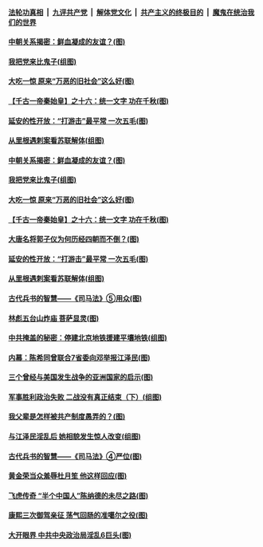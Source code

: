 

####  [法轮功真相](../../../../basic/blob/master/README.md?t=10091832) &nbsp;|&nbsp; [九评共产党](../../../../9ping.md/blob/master/README.md?t=10091832) &nbsp;|&nbsp; [解体党文化](../../../../jtdwh.md/blob/master/README.md?t=10091832)  &nbsp;|&nbsp; [共产主义的终极目的](../../../../gczydzjmd.md/blob/master/README.md?t=10091832) &nbsp;|&nbsp; [魔鬼在统治我们的世界](../../../../mgztzwmdsj.md/blob/master/README.md?t=10091832) 

#### [中朝关系揭密：鲜血凝成的友谊？(图)](../pages/p6/948098.md?t=10091832) 

#### [我把党来比鬼子(组图)](../pages/p6/948123.md?t=10091832) 

#### [大吃一惊 原来“万恶的旧社会”这么好(图)](../pages/p6/910381.md?t=10091832) 

#### [【千古一帝秦始皇】之十六：统一文字 功在千秋(图)](../pages/p6/948540.md?t=10091832) 

#### [延安的性开放：“打游击”最平常 一次五毛(图)](../pages/p6/947442.md?t=10091832) 

#### [从里根遇刺案看苏联解体(组图)](../pages/p6/948225.md?t=10091832) 

#### [中朝关系揭密：鲜血凝成的友谊？(图)](../pages/p6/948098.md?t=10091832) 

#### [我把党来比鬼子(组图)](../pages/p6/948123.md?t=10091832) 

#### [大吃一惊 原来“万恶的旧社会”这么好(图)](../pages/p6/910381.md?t=10091832) 

#### [【千古一帝秦始皇】之十六：统一文字 功在千秋(图)](../pages/p6/948540.md?t=10091832) 

#### [大唐名将郭子仪为何历经四朝而不倒？(图)](../pages/p6/948122.md?t=10091832) 

#### [延安的性开放：“打游击”最平常 一次五毛(图)](../pages/p6/947442.md?t=10091832) 

#### [从里根遇刺案看苏联解体(组图)](../pages/p6/948225.md?t=10091832) 

#### [古代兵书的智慧——《司马法》⑤用众(图)](../pages/p6/947115.md?t=10091832) 

#### [林彪五台山炸庙 菩萨显灵(图)](../pages/p6/945423.md?t=10091832) 

#### [中共掩盖的秘密：停建北京地铁援建平壤地铁(组图)](../pages/p6/947384.md?t=10091832) 

#### [内幕：陈希同曾联合7省委向邓举报江泽民(图)](../pages/p6/948089.md?t=10091832) 

#### [三个曾经与美国发生战争的亚洲国家的启示(图)](../pages/p6/948238.md?t=10091832) 

#### [军事胜利政治失败 二战没有真正结束（下）(组图)](../pages/p6/944785.md?t=10091832) 

#### [我父辈是怎样被共产制度愚弄的？(图)](../pages/p6/947383.md?t=10091832) 

#### [与江泽民淫乱后 她相貌发生惊人改变(组图)](../pages/p6/948182.md?t=10091832) 

#### [古代兵书的智慧——《司马法》④严位(图)](../pages/p6/947113.md?t=10091832) 

#### [黄金荣当众羞辱杜月笙 他这样回应(图)](../pages/p6/947386.md?t=10091832) 

#### [飞虎传奇 “半个中国人”陈纳德的未尽之路(图)](../pages/p6/934964.md?t=10091832) 

#### [康熙三次御驾亲征 荡气回肠的准噶尔之役(图)](../pages/p6/947338.md?t=10091832) 

#### [大开眼界 中共中央政治局淫乱6巨头(图)](../pages/p6/947435.md?t=10091832) 

